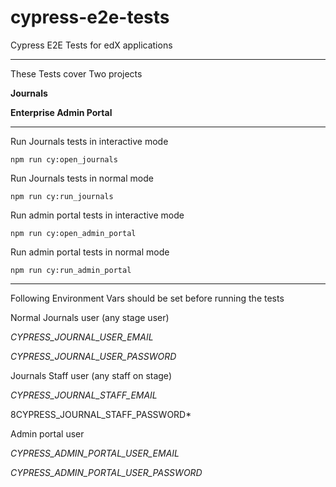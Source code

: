 # cypress-e2e-tests
Cypress E2E Tests for edX applications

---

These Tests cover Two projects


**Journals**

**Enterprise Admin Portal**

----

Run Journals tests in interactive mode

`npm run cy:open_journals`

Run Journals tests in normal mode

`npm run cy:run_journals`

Run admin portal tests in interactive mode

`npm run cy:open_admin_portal`

Run admin portal tests in normal mode

`npm run cy:run_admin_portal`

---

Following Environment Vars should be set before running the tests

Normal Journals user (any stage user)

*CYPRESS_JOURNAL_USER_EMAIL*

*CYPRESS_JOURNAL_USER_PASSWORD*

Journals Staff user (any staff on stage)

*CYPRESS_JOURNAL_STAFF_EMAIL*

8CYPRESS_JOURNAL_STAFF_PASSWORD*

Admin portal user

*CYPRESS_ADMIN_PORTAL_USER_EMAIL*

*CYPRESS_ADMIN_PORTAL_USER_PASSWORD*
